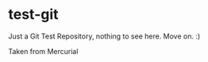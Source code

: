 test-git
========

Just a Git Test Repository, nothing to see here. Move on. :)

Taken from Mercurial
